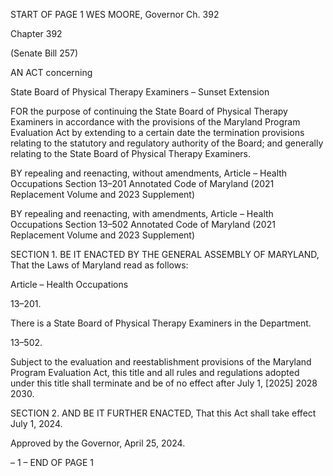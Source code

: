 START OF PAGE 1
WES MOORE, Governor Ch. 392

Chapter 392

(Senate Bill 257)

AN ACT concerning

State Board of Physical Therapy Examiners – Sunset Extension

FOR the purpose of continuing the State Board of Physical Therapy Examiners in
accordance with the provisions of the Maryland Program Evaluation Act by
extending to a certain date the termination provisions relating to the statutory and
regulatory authority of the Board; and generally relating to the State Board of
Physical Therapy Examiners.

BY repealing and reenacting, without amendments,
Article – Health Occupations
Section 13–201
Annotated Code of Maryland
(2021 Replacement Volume and 2023 Supplement)

BY repealing and reenacting, with amendments,
Article – Health Occupations
Section 13–502
Annotated Code of Maryland
(2021 Replacement Volume and 2023 Supplement)

SECTION 1. BE IT ENACTED BY THE GENERAL ASSEMBLY OF MARYLAND,
That the Laws of Maryland read as follows:

Article – Health Occupations

13–201.

There is a State Board of Physical Therapy Examiners in the Department.

13–502.

Subject to the evaluation and reestablishment provisions of the Maryland Program
Evaluation Act, this title and all rules and regulations adopted under this title shall
terminate and be of no effect after July 1, [2025] 2028 2030.

SECTION 2. AND BE IT FURTHER ENACTED, That this Act shall take effect July
1, 2024.

Approved by the Governor, April 25, 2024.

– 1 –
END OF PAGE 1